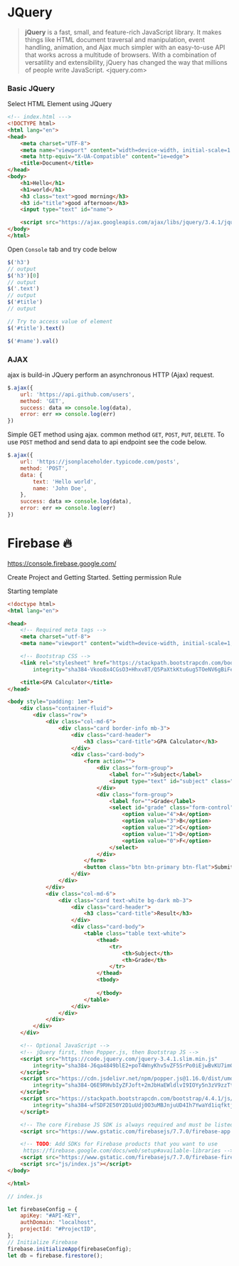 # JQuery
>**jQuery** is a fast, small, and feature-rich JavaScript library. It makes things like HTML document traversal and manipulation, event handling, animation, and Ajax much simpler with an easy-to-use API that works across a multitude of browsers. With a combination of versatility and extensibility, jQuery has changed the way that millions of people write JavaScript. <jquery.com>

### Basic JQuery

Select HTML Element using JQuery

``` html
<!-- index.html --->
<!DOCTYPE html>
<html lang="en">
<head>
    <meta charset="UTF-8">
    <meta name="viewport" content="width=device-width, initial-scale=1.0">
    <meta http-equiv="X-UA-Compatible" content="ie=edge">
    <title>Document</title>
</head>
<body>
    <h1>Hello</h1>
    <h1>world</h1>
    <h3 class="text">good morning</h3>
    <h3 id="title">good afternoon</h3>
    <input type="text" id="name">

    <script src="https://ajax.googleapis.com/ajax/libs/jquery/3.4.1/jquery.min.js"></script>
</body>
</html>
```
Open `Console` tab and try code below

``` javascript
$('h3')
// output
$('h3')[0]
// output
$('.text')
// output
$('#title')
// output

// Try to access value of element
$('#title').text()

$('#name').val()
```

### AJAX
ajax is build-in JQuery perform an asynchronous HTTP (Ajax) request.

``` javascript
$.ajax({
    url: 'https://api.github.com/users',
    method: 'GET',
    success: data => console.log(data),
    error: err => console.log(err)
})
```
Simple GET method using ajax. common method `GET`, `POST`, `PUT`, `DELETE`.
To use `POST` method and send data to api endpoint see the code below.

``` javascript
$.ajax({
    url: 'https://jsonplaceholder.typicode.com/posts',
    method: 'POST',
    data: {
        text: 'Hello world',
        name: 'John Doe',
    },
    success: data => console.log(data),
    error: err => console.log(err)
})
```

# Firebase 🔥
https://console.firebase.google.com/

Create Project and Getting Started.
Setting permission Rule

Starting template

```html
<!doctype html>
<html lang="en">

<head>
    <!-- Required meta tags -->
    <meta charset="utf-8">
    <meta name="viewport" content="width=device-width, initial-scale=1, shrink-to-fit=no">

    <!-- Bootstrap CSS -->
    <link rel="stylesheet" href="https://stackpath.bootstrapcdn.com/bootstrap/4.4.1/css/bootstrap.min.css"
        integrity="sha384-Vkoo8x4CGsO3+Hhxv8T/Q5PaXtkKtu6ug5TOeNV6gBiFeWPGFN9MuhOf23Q9Ifjh" crossorigin="anonymous">

    <title>GPA Calculator</title>
</head>

<body style="padding: 1em">
    <div class="container-fluid">
        <div class="row">
            <div class="col-md-6">
                <div class="card border-info mb-3">
                    <div class="card-header">
                        <h3 class="card-title">GPA Calculator</h3>
                    </div>
                    <div class="card-body">
                        <form action="">
                            <div class="form-group">
                                <label for="">Subject</label>
                                <input type="text" id="subject" class="form-control" placeholder="Subject...">
                            </div>
                            <div class="form-group">
                                <label for="">Grade</label>
                                <select id="grade" class="form-control" id="">
                                    <option value="4">A</option>
                                    <option value="3">B</option>
                                    <option value="2">C</option>
                                    <option value="1">D</option>
                                    <option value="0">F</option>
                                </select>
                            </div>
                        </form>
                        <button class="btn btn-primary btn-flat">Submit</button>
                    </div>
                </div>
            </div>
            <div class="col-md-6">
                <div class="card text-white bg-dark mb-3">
                    <div class="card-header">
                        <h3 class="card-title">Result</h3>
                    </div>
                    <div class="card-body">
                        <table class="table text-white">
                            <thead>
                                <tr>
                                    <th>Subject</th>
                                    <th>Grade</th>
                                </tr>
                            </thead>
                            <tbody>
                                
                            </tbody>
                        </table>
                    </div>
                </div>
            </div>
        </div>
    </div>

    <!-- Optional JavaScript -->
    <!-- jQuery first, then Popper.js, then Bootstrap JS -->
    <script src="https://code.jquery.com/jquery-3.4.1.slim.min.js"
        integrity="sha384-J6qa4849blE2+poT4WnyKhv5vZF5SrPo0iEjwBvKU7imGFAV0wwj1yYfoRSJoZ+n" crossorigin="anonymous">
    </script>
    <script src="https://cdn.jsdelivr.net/npm/popper.js@1.16.0/dist/umd/popper.min.js"
        integrity="sha384-Q6E9RHvbIyZFJoft+2mJbHaEWldlvI9IOYy5n3zV9zzTtmI3UksdQRVvoxMfooAo" crossorigin="anonymous">
    </script>
    <script src="https://stackpath.bootstrapcdn.com/bootstrap/4.4.1/js/bootstrap.min.js"
        integrity="sha384-wfSDF2E50Y2D1uUdj0O3uMBJnjuUD4Ih7YwaYd1iqfktj0Uod8GCExl3Og8ifwB6" crossorigin="anonymous">
    </script>

    <!-- The core Firebase JS SDK is always required and must be listed first -->
    <script src="https://www.gstatic.com/firebasejs/7.7.0/firebase-app.js"></script>

    <!-- TODO: Add SDKs for Firebase products that you want to use
     https://firebase.google.com/docs/web/setup#available-libraries -->
    <script src="https://www.gstatic.com/firebasejs/7.7.0/firebase-firestore.js"></script>
    <script src="js/index.js"></script>
</body>

</html>
```

```javascript
// index.js

let firebaseConfig = {
    apiKey: "#API-KEY",
    authDomain: "localhost",
    projectId: "#ProjectID",
};
// Initialize Firebase
firebase.initializeApp(firebaseConfig);
let db = firebase.firestore();
```